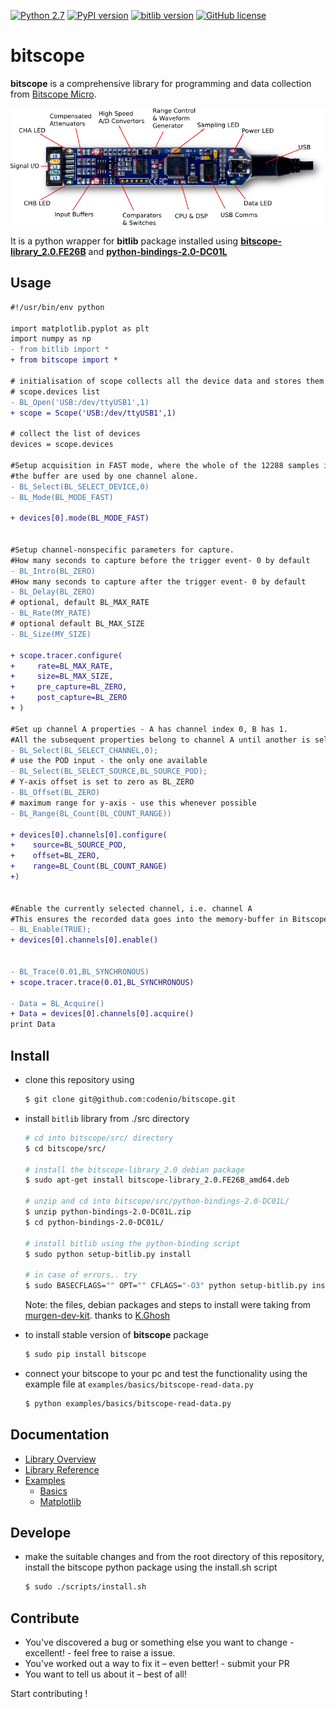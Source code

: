 [![Python 2.7](https://img.shields.io/badge/python-2.7-blue.svg)](https://www.python.org/downloads/release/python-2715/)  [![PyPI version](https://badge.fury.io/py/bitscope.svg)](https://badge.fury.io/py/bitscope) [![bitlib version](https://img.shields.io/badge/bitlib-2.0-blue)](http://bitscope.com/software/library/guide/2.0/#blindex-assign-the-buffer-offset-for-dumps)  [![GitHub license](https://img.shields.io/github/license/codenio/bitscope)](https://github.com/codenio/bitscope/blob/master/LICENSE)

# bitscope

**bitscope** is a comprehensive library for programming and data collection from [Bitscope Micro](http://bitscope.com/product/BS05/).

<p align="center">
  <img src="images/bitscope.png", href="http://bitscope.com/product/BS05/">
</p>

It is a python wrapper for **bitlib** package installed using [**bitscope-library_2.0.FE26B**](docs/BitScopeLibraryGuide.pdf) and [**python-bindings-2.0-DC01L**](src/python-bindings-2.0-DC01L.zip)


## Usage

```diff
#!/usr/bin/env python

import matplotlib.pyplot as plt
import numpy as np
- from bitlib import *
+ from bitscope import *

# initialisation of scope collects all the device data and stores them in
# scope.devices list 
- BL_Open('USB:/dev/ttyUSB1',1)
+ scope = Scope('USB:/dev/ttyUSB1',1)

# collect the list of devices
devices = scope.devices

#Setup acquisition in FAST mode, where the whole of the 12288 samples in
#the buffer are used by one channel alone.
- BL_Select(BL_SELECT_DEVICE,0)
- BL_Mode(BL_MODE_FAST)

+ devices[0].mode(BL_MODE_FAST)


#Setup channel-nonspecific parameters for capture.
#How many seconds to capture before the trigger event- 0 by default
- BL_Intro(BL_ZERO)
#How many seconds to capture after the trigger event- 0 by default
- BL_Delay(BL_ZERO) 
# optional, default BL_MAX_RATE
- BL_Rate(MY_RATE)
# optional default BL_MAX_SIZE
- BL_Size(MY_SIZE)

+ scope.tracer.configure(
+     rate=BL_MAX_RATE, 
+     size=BL_MAX_SIZE, 
+     pre_capture=BL_ZERO, 
+     post_capture=BL_ZERO
+ ) 

#Set up channel A properties - A has channel index 0, B has 1.
#All the subsequent properties belong to channel A until another is selected.
- BL_Select(BL_SELECT_CHANNEL,0);
# use the POD input - the only one available
- BL_Select(BL_SELECT_SOURCE,BL_SOURCE_POD);
# Y-axis offset is set to zero as BL_ZERO
- BL_Offset(BL_ZERO)
# maximum range for y-axis - use this whenever possible
- BL_Range(BL_Count(BL_COUNT_RANGE)) 

+ devices[0].channels[0].configure(
+    source=BL_SOURCE_POD,
+    offset=BL_ZERO,
+    range=BL_Count(BL_COUNT_RANGE)
+)


#Enable the currently selected channel, i.e. channel A
#This ensures the recorded data goes into the memory-buffer in Bitscope device
- BL_Enable(TRUE);
+ devices[0].channels[0].enable()


- BL_Trace(0.01,BL_SYNCHRONOUS)
+ scope.tracer.trace(0.01,BL_SYNCHRONOUS)

- Data = BL_Acquire()
+ Data = devices[0].channels[0].acquire()
print Data
```

## Install

- clone this repository using
    ```bash
    $ git clone git@github.com:codenio/bitscope.git
    ```
- install `bitlib` library from ./src directory
    
    ```bash
    # cd into bitscope/src/ directory
    $ cd bitscope/src/
    
    # install the bitscope-library_2.0 debian package
    $ sudo apt-get install bitscope-library_2.0.FE26B_amd64.deb
    
    # unzip and cd into bitscope/src/python-bindings-2.0-DC01L/ 
    $ unzip python-bindings-2.0-DC01L.zip
    $ cd python-bindings-2.0-DC01L/
    
    # install bitlib using the python-binding script 
    $ sudo python setup-bitlib.py install
    
    # in case of errors.. try
    $ sudo BASECFLAGS="" OPT="" CFLAGS="-O3" python setup-bitlib.py install
    ```

    Note: the files, debian packages and steps to install were taking from [murgen-dev-kit](https://github.com/kelu124/murgen-dev-kit/tree/master/software). thanks to [K.Ghosh](https://github.com/kelu124)

- to install stable version of **bitscope** package
    ```bash
    $ sudo pip install bitscope
    ```
- connect your bitscope to your pc and test the functionality using
the example file at `examples/basics/bitscope-read-data.py`
    ```bash
    $ python examples/basics/bitscope-read-data.py
    ```

## Documentation

- [Library Overview](docs/liberary-overview/README.md)
- [Library Reference](https://htmlpreview.github.io/?https://github.com/codenio/bitscope/blob/master/docs/liberary-reference/bitscope.html)
- [Examples](examples)
    - [Basics](examples/basics)
    - [Matplotlib](examples/matplotlib)

## Develope

- make the suitable changes and from the root directory of this repository, install the bitscope python package using the install.sh script
    ```bash
    $ sudo ./scripts/install.sh
    ``` 

## Contribute

- You've discovered a bug or something else you want to change - excellent! - feel free to raise a issue.
- You've worked out a way to fix it – even better! - submit your PR
- You want to tell us about it – best of all!

Start contributing !